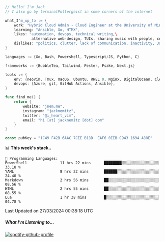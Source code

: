 ```go
// Hello! I'm Jack
// I also go by terminalPoltergeist in some corners of the internet

what_I'm_up_to := {
    work: "Hybrid Cloud Admin - Cloud Engineer at the University of Minnesota",
    learning: "Ansible, Go, HTMX",
    likes: "automation, devops, technical writing,\
            alternative web-design, TUIs, sharing music with people, coffee",
    dislikes: "politics, clutter, lack of communication, inactivity, Java",
}

languages := {Go, Bash, Powershell, Typescript/JS, Python, C}

frameworks := {BubbleTea, Tailwind, Pester, Psake, Next.js}

tools := {
    env: {neoVim, Tmux, macOS, Ubuntu, RHEL 9, Nginx, DigitalOcean, Cloudflare},
    devops: {Azure, git, GitHub Actions, Ansible},
}

func find_me() {
    return {
        website: "jnem.me",
        instagram: "jacknemitz",
        twitter: "@i_heart_vim",
        email: "hi [at] jacknemitz [dot] com"
    }
}

const pubKey = "1C49 F42B 6AAC 7CEE B18D  EAF6 0EEB C943 1694 A88E"
```

<!--START_SECTION:waka-->
📊 **This week's stack..** 

```text
💬 Programming Languages: 
PowerShell               11 hrs 22 mins      ████████░░░░░░░░░░░░░░░░░   33.18 % 
YAML                     8 hrs 22 mins       ██████░░░░░░░░░░░░░░░░░░░   24.40 % 
Markdown                 2 hrs 56 mins       ██░░░░░░░░░░░░░░░░░░░░░░░   08.56 % 
HTML                     2 hrs 55 mins       ██░░░░░░░░░░░░░░░░░░░░░░░   08.55 % 
Lua                      1 hr 38 mins        █░░░░░░░░░░░░░░░░░░░░░░░░   04.78 % 
```


 Last Updated on 27/03/2024 00:38:18 UTC
<!--END_SECTION:waka-->

##### What I'm Listening to...

[![spotify-github-profile](https://spotify-github-profile.vercel.app/api/view?uid=jack.nemitz&cover_image=true&show_offline=true&bar_color=53b14f&bar_color_cover=false&background_color=121212FF)](https://spotify-github-profile.vercel.app/api/view?uid=jack.nemitz&redirect=true)
